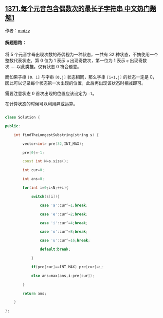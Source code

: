 ## [1371.每个元音包含偶数次的最长子字符串 中文热门题解1](https://leetcode.cn/problems/find-the-longest-substring-containing-vowels-in-even-counts/solutions/100000/jian-dan-de-si-lu-by-mnizy)

作者：[mnizy](https://leetcode.cn/u/mnizy)
#### 解题思路：
将 $5$ 个元音字母出现次数的奇偶视为一种状态，一共有 $32$ 种状态，不妨使用一个整数代表状态，第 $0$ 位为 $1$ 表示 `a` 出现奇数次，第一位为 $1$ 表示 `e` 出现奇数次……以此类推。仅有状态 $0$ 符合题意。

而如果子串 `[0，i]` 与字串 `[0,j]` 状态相同，那么字串 `[i+1,j]` 的状态一定是 $0$，因此可以记录每个状态第一次出现的位置，此后再出现该状态时相减即可。
需要注意状态 $0$ 首次出现的位置应该设定为 `-1`。

在计算状态的时候可以利用异或运算。

```C++ []
class Solution {
public:
    int findTheLongestSubstring(string s) {
        vector<int> pre(32,INT_MAX);
        pre[0]=-1;
        const int N=s.size();
        int cur=0;
        int ans=0;
        for(int i=0;i<N;++i){
            switch(s[i]){
                case 'a':cur^=1;break;
                case 'e':cur^=2;break;
                case 'i':cur^=4;break;
                case 'o':cur^=8;break;
                case 'u':cur^=16;break;
                default:break;
            }
            if(pre[cur]==INT_MAX) pre[cur]=i;
            else ans=max(ans,i-pre[cur]);
        }
        return ans;
    }
};
```
